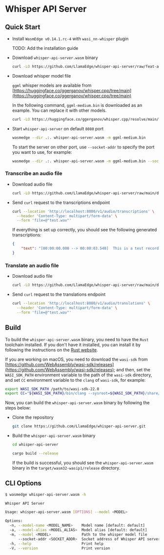 # Whisper API Server

## Quick Start

- Install `WasmEdge v0.14.1.rc-4` with `wasi_nn-whisper` plugin

  TODO: Add the installation guide

- Download `whisper-api-server.wasm` binary

  ```bash
  curl -LO https://github.com/LlamaEdge/whisper-api-server/raw/feat-audio-speech/whisper-api-server.wasm
  ```

- Download whisper model file

  `ggml` whisper models are available from [https://huggingface.co/ggerganov/whisper.cpp/tree/main](https://huggingface.co/ggerganov/whisper.cpp/tree/main)

  In the following command, `ggml-medium.bin` is downloaded as an example. You can replace it with other models.

  ```bash
  curl -LO https://huggingface.co/ggerganov/whisper.cpp/resolve/main/ggml-medium.bin
  ```

- Start `whisper-api-server` on default `8080` port

  ```bash
  wasmedge --dir .:. whisper-api-server.wasm -m ggml-medium.bin
  ```

  To start the server on other port, use `--socket-addr` to specify the port you want to use, for example:

  ```bash
  wasmedge --dir .:. whisper-api-server.wasm -m ggml-medium.bin --socket-addr 0.0.0.0:10086
  ```

### Transcribe an audio file

- Download audio file

  ```bash
  curl -LO https://github.com/LlamaEdge/whisper-api-server/raw/main/data/test.wav

  ```

- Send `curl` request to the transcriptions endpoint

  ```bash
  curl --location 'http://localhost:8080/v1/audio/transcriptions' \
    --header 'Content-Type: multipart/form-data' \
    --form 'file=@"test.wav"'
  ```

  If everything is set up correctly, you should see the following generated transcriptions:

  ```json
  {
      "text": "[00:00:00.000 --> 00:00:03.540]  This is a test record for Whisper.cpp"
  }
  ```

### Translate an audio file

- Download audio file

  ```bash
  curl -LO https://github.com/LlamaEdge/whisper-api-server/raw/main/data/test_cn.wav
  ```

- Send `curl` request to the translations endpoint

  ```bash
  curl --location 'http://localhost:8080/v1/audio/translations' \
    --header 'Content-Type: multipart/form-data' \
    --form 'file=@"test.wav"'
  ```

## Build

To build the `whisper-api-server.wasm` binary, you need to have the `Rust` toolchain installed. If you don't have it installed, you can install it by following the instructions on the [Rust website](https://www.rust-lang.org/tools/install).

If you are working on macOS, you need to download the `wasi-sdk` from [https://github.com/WebAssembly/wasi-sdk/releases](https://github.com/WebAssembly/wasi-sdk/releases); and then, set the `WASI_SDK_PATH` environment variable to the path of the `wasi-sdk` directory, and set `CC` environment variable to the `clang` of `wasi-sdk`, for example:

  ```bash
  export WASI_SDK_PATH /path/to/wasi-sdk-22.0
  export CC="${WASI_SDK_PATH}/bin/clang --sysroot=${WASI_SDK_PATH}/share/wasi-sysroot"
  ```

Now, you can build the `whisper-api-server.wasm` binary by following the steps below:

- Clone the repository

  ```bash
  git clone https://github.com/LlamaEdge/whisper-api-server.git
  ```

- Build the `whisper-api-server.wasm` binary

  ```bash
  cd whisper-api-server

  cargo build --release
  ```

  If the build is successful, you should see the `whisper-api-server.wasm` binary in the `target/wasm32-wasip1/release` directory.

## CLI Options

```bash
$ wasmedge whisper-api-server.wasm -h

Whisper API Server

Usage: whisper-api-server.wasm [OPTIONS] --model <MODEL>

Options:
  -n, --model-name <MODEL_NAME>    Model name [default: default]
  -a, --model-alias <MODEL_ALIAS>  Model alias [default: default]
  -m, --model <MODEL>              Path to the whisper model file
      --socket-addr <SOCKET_ADDR>  Socket address of Whisper API server instance [default: 0.0.0.0:8080]
  -h, --help                       Print help
  -V, --version                    Print version
```
